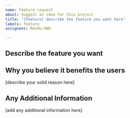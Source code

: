 ```yaml
---
name: Feature request
about: Suggest an idea for this project
title: "[Feature] describe the feature you want here"
labels: feature
assignees: MacHu-GWU

---
```


## Describe the feature you want

## Why you believe it benefits the users

[describe your solid reason here]

## Any Additional Information

[add any additional information here]
